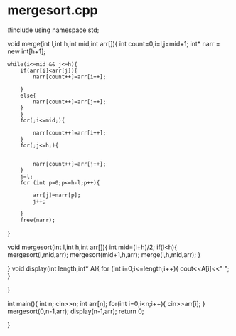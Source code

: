 # mergesort.cpp
#include<iostream>
using namespace std;

  void merge(int l,int h,int mid,int arr[]){
    int count=0,i=l,j=mid+1;
    int* narr = new int[h+1];
    

    while(i<=mid && j<=h){
        if(arr[i]<arr[j]){
            narr[count++]=arr[i++];

        }
        else{
            narr[count++]=arr[j++];
        }
        }
        for(;i<=mid;){
            
            narr[count++]=arr[i++];
        }
        for(;j<=h;){
            

            narr[count++]=arr[j++];
        }
        j=l;
        for (int p=0;p<=h-l;p++){
            
            arr[j]=narr[p];
            j++;

        }
        free(narr);

}

void mergesort(int l,int h,int arr[]){
    int mid=(l+h)/2;
    if(l<h){
        mergesort(l,mid,arr);
        mergesort(mid+1,h,arr);
        merge(l,h,mid,arr);
    }

}
void display(int length,int* A){
    for (int i=0;i<=length;i++){
        cout<<A[i]<<" ";
    }
    
}




int main(){
    int n;
    cin>>n;
    int arr[n];
    for(int i=0;i<n;i++){
        cin>>arr[i];
    }
    mergesort(0,n-1,arr);
    display(n-1,arr);
    return 0;

}
